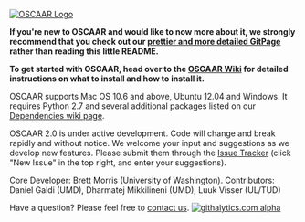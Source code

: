 [![OSCAAR Logo](http://www.astro.umd.edu/~bmorris3/oscaar/READMEheader.png)](http://oscaar.github.io)

**If you're new to OSCAAR and would like to now more about it, we strongly recommend that you check out our [prettier and more detailed GitPage](http://oscaar.github.io) rather than reading this little README.**

**To get started with OSCAAR, head over to the [OSCAAR Wiki](https://github.com/OSCAAR/OSCAAR/wiki) for detailed instructions on what to install and how to install it.**

OSCAAR supports Mac OS 10.6 and above, Ubuntu 12.04 and Windows. It requires Python 2.7 and several additional packages listed on our [Dependencies wiki page](https://github.com/OSCAAR/OSCAAR/wiki/Dependencies).

OSCAAR 2.0 is under active development. Code will change and break rapidly and without notice. We welcome your input and suggestions as we develop new features. Please submit them through the [Issue Tracker](https://github.com/OSCAAR/OSCAAR/issues) (click "New Issue" in the top right, and enter your suggestions).

Core Developer: Brett Morris (University of Washington). Contributors: Daniel Galdi (UMD), Dharmatej Mikkilineni (UMD), Luuk Visser (UL/TUD)

Have a question? Please feel free to [contact us](mailto:oscaarteam@gmail.com).
[![githalytics.com alpha](https://cruel-carlota.pagodabox.com/7bf676f68b5b347639ec11e4d9ba5185 "githalytics.com")](http://githalytics.com/OSCAAR/OSCAAR)
